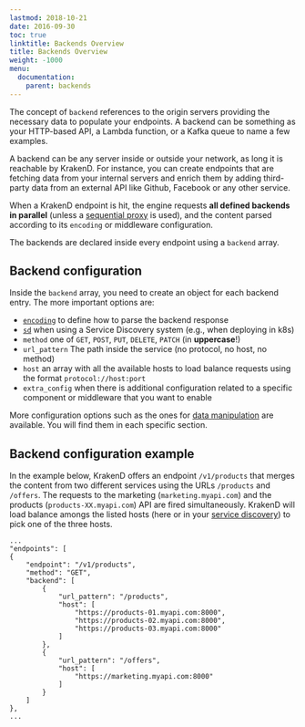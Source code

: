 ```yaml
---
lastmod: 2018-10-21
date: 2016-09-30
toc: true
linktitle: Backends Overview
title: Backends Overview
weight: -1000
menu:
  documentation:
    parent: backends
---
```


The concept of `backend` references to the origin servers providing the necessary data to populate your endpoints. A backend can be something as your HTTP-based API, a Lambda function, or a Kafka queue to name a few examples.

A backend can be any server inside or outside your network, as long it is reachable by KrakenD. For instance, you can create endpoints that are fetching data from your internal servers and enrich them by adding third-party data from an external API like Github, Facebook or any other service.

When a KrakenD endpoint is hit, the engine requests **all defined backends in parallel** (unless a [sequential proxy](/docs/endpoints/sequential-proxy) is used), and the content parsed according to its `encoding` or middleware configuration.

The backends are declared inside every endpoint using a `backend` array. 

## Backend configuration
Inside the `backend` array, you need to create an object for each backend entry. The more important options are:

- [`encoding`](/docs/backends/supported-encodings/) to define how to parse the backend response
- [`sd`](/docs/service-discovery/overview/) when using a Service Discovery system (e.g., when deploying in k8s)
- `method` one of `GET`, `POST`, `PUT`, `DELETE`, `PATCH` (in **uppercase**!)
- `url_pattern` The path inside the service (no protocol, no host, no method)
- `host` an array with all the available hosts to load balance requests using the format `protocol://host:port`
- `extra_config` when there is additional configuration related to a specific component or middleware that you want to enable

More configuration options such as the ones for [data manipulation](/docs/backends/data-manipulation/) are available. You will find them in each specific section. 

## Backend configuration example
In the example below, KrakenD offers an endpoint `/v1/products` that merges the content from two different services using the URLs `/products` and `/offers`. The requests to the marketing (`marketing.myapi.com`) and the products (`products-XX.myapi.com`) API are fired simultaneously. KrakenD will load balance amongs the listed hosts (here or in your [service discovery](/docs/service-discovery/overview/)) to pick one of the three hosts.

```
...
"endpoints": [
{
	"endpoint": "/v1/products",
	"method": "GET",
	"backend": [
		{
			"url_pattern": "/products",
			"host": [
				"https://products-01.myapi.com:8000",
				"https://products-02.myapi.com:8000",
				"https://products-03.myapi.com:8000"
			]
		},
		{
			"url_pattern": "/offers",
			"host": [
				"https://marketing.myapi.com:8000"
			]
		}
	]
},
...
```
